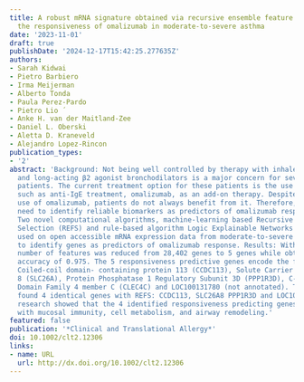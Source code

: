 ```yaml
---
title: A robust mRNA signature obtained via recursive ensemble feature selection predicts
  the responsiveness of omalizumab in moderate‐to‐severe asthma
date: '2023-11-01'
draft: true
publishDate: '2024-12-17T15:42:25.277635Z'
authors:
- Sarah Kidwai
- Pietro Barbiero
- Irma Meijerman
- Alberto Tonda
- Paula Perez‐Pardo
- Pietro Lio ́
- Anke H. van der Maitland‐Zee
- Daniel L. Oberski
- Aletta D. Kraneveld
- Alejandro Lopez‐Rincon
publication_types:
- '2'
abstract: 'Background: Not being well controlled by therapy with inhaled corticosteroids
  and long-acting β2 agonist bronchodilators is a major concern for severe-asthma
  patients. The current treatment option for these patients is the use of biologicals
  such as anti-IgE treatment, omalizumab, as an add-on therapy. Despite the accepted
  use of omalizumab, patients do not always benefit from it. Therefore, there is a
  need to identify reliable biomarkers as predictors of omalizumab response. Methods:
  Two novel computational algorithms, machine-learning based Recursive Ensemble Feature
  Selection (REFS) and rule-based algorithm Logic Explainable Networks (LEN), were
  used on open accessible mRNA expression data from moderate-to-severe asthma patients
  to identify genes as predictors of omalizumab response. Results: With REFS, the
  number of features was reduced from 28,402 genes to 5 genes while obtaining a cross-validated
  accuracy of 0.975. The 5 responsiveness predictive genes encode the following proteins:
  Coiled-coil domain- containing protein 113 (CCDC113), Solute Carrier Family 26 Member
  8 (SLC26A), Protein Phosphatase 1 Regulatory Subunit 3D (PPP1R3D), C-Type lectin
  Domain Family 4 member C (CLEC4C) and LOC100131780 (not annotated). The LEN algorithm
  found 4 identical genes with REFS: CCDC113, SLC26A8 PPP1R3D and LOC100131780. Literature
  research showed that the 4 identified responsiveness predicting genes are associated
  with mucosal immunity, cell metabolism, and airway remodeling.'
featured: false
publication: '*Clinical and Translational Allergy*'
doi: 10.1002/clt2.12306
links:
- name: URL
  url: http://dx.doi.org/10.1002/clt2.12306
---
```


